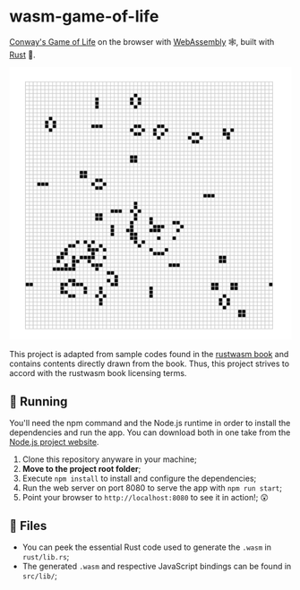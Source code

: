 # wasm-game-of-life

[Conway's Game of Life](https://en.wikipedia.org/wiki/Conway%27s_Game_of_Life) on the browser with [WebAssembly](https://webassembly.org/ "WebAssembly website") 🕸, built with [Rust](https://www.rust-lang.org "Rust language website") 🦀.

![Game of Life running in the browser](img/wasm-game-of-life.png "Game of Life running in the browser")

This project is adapted from sample codes found in the [rustwasm book](https://rustwasm.github.io/book/ "rustwasm book") and contains contents directly drawn from the book. Thus, this project strives to accord with the rustwasm book licensing terms.

## 🚴 Running

You'll need the npm command and the Node.js runtime in order to install the dependencies and run the app. You can download both in one take from the [Node.js project website](https://nodejs.org/en/).

1. Clone this repository anyware in your machine;
2. **Move to the project root folder**;
3. Execute `npm install` to install and configure the dependencies;
4. Run the web server on port 8080 to serve the app with `npm run start`;
5. Point your browser to `http://localhost:8080` to see it in action!; 😲

## 📁 Files

- You can peek the essential Rust code used to generate the `.wasm` in `rust/lib.rs`;
- The generated `.wasm` and respective JavaScript bindings can be found in `src/lib/`;

